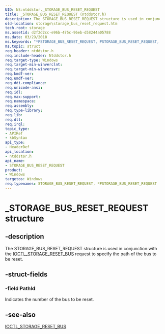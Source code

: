 ```yaml
---
UID: NS:ntddstor._STORAGE_BUS_RESET_REQUEST
title: _STORAGE_BUS_RESET_REQUEST (ntddstor.h)
description: The STORAGE_BUS_RESET_REQUEST structure is used in conjunction with the IOCTL_STORAGE_RESET_BUS request to specify the path of the bus to be reset.
old-location: storage\storage_bus_reset_request.htm
tech.root: storage
ms.assetid: d2f2d2cc-e96b-475c-96eb-d58244a05788
ms.date: 03/29/2018
ms.keywords: "*PSTORAGE_BUS_RESET_REQUEST, PSTORAGE_BUS_RESET_REQUEST, PSTORAGE_BUS_RESET_REQUEST structure pointer [Storage Devices], STORAGE_BUS_RESET_REQUEST, STORAGE_BUS_RESET_REQUEST structure [Storage Devices], _STORAGE_BUS_RESET_REQUEST, ntddstor/PSTORAGE_BUS_RESET_REQUEST, ntddstor/STORAGE_BUS_RESET_REQUEST, storage.storage_bus_reset_request, structs-general_ffea4f36-cf98-4961-be14-d8a4cde94fad.xml"
ms.topic: struct
req.header: ntddstor.h
req.include-header: Ntddstor.h
req.target-type: Windows
req.target-min-winverclnt: 
req.target-min-winversvr: 
req.kmdf-ver: 
req.umdf-ver: 
req.ddi-compliance: 
req.unicode-ansi: 
req.idl: 
req.max-support: 
req.namespace: 
req.assembly: 
req.type-library: 
req.lib: 
req.dll: 
req.irql: 
topic_type:
- APIRef
- kbSyntax
api_type:
- HeaderDef
api_location:
- ntddstor.h
api_name:
- STORAGE_BUS_RESET_REQUEST
product:
- Windows
targetos: Windows
req.typenames: STORAGE_BUS_RESET_REQUEST, *PSTORAGE_BUS_RESET_REQUEST
---
```


# _STORAGE_BUS_RESET_REQUEST structure


## -description


The STORAGE_BUS_RESET_REQUEST structure is used in conjunction with the <a href="https://docs.microsoft.com/windows-hardware/drivers/ddi/content/ntddstor/ni-ntddstor-ioctl_storage_reset_bus">IOCTL_STORAGE_RESET_BUS</a> request to specify the path of the bus to be reset.


## -struct-fields




### -field PathId

Indicates the number of the bus to be reset. 


## -see-also




<a href="https://docs.microsoft.com/windows-hardware/drivers/ddi/content/ntddstor/ni-ntddstor-ioctl_storage_reset_bus">IOCTL_STORAGE_RESET_BUS</a>
 

 

